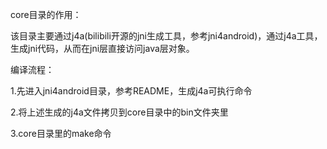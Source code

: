 
core目录的作用：

该目录主要通过j4a(bilibili开源的jni生成工具，参考jni4android)，通过j4a工具，生成jni代码，从而在jni层直接访问java层对象。

编译流程：

1.先进入jni4android目录，参考README，生成j4a可执行命令

2.将上述生成的j4a文件拷贝到core目录中的bin文件夹里

3.core目录里的make命令
